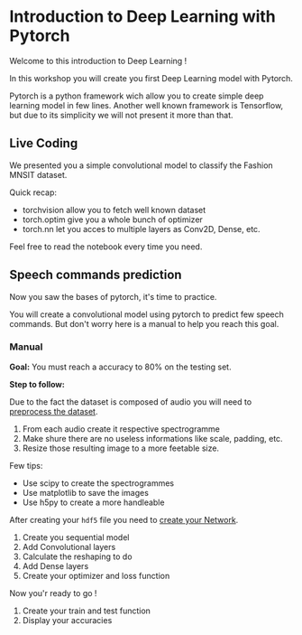 # Introduction to Deep Learning with Pytorch

Welcome to this introduction to Deep Learning !

In this workshop you will create you first Deep Learning model with Pytorch.

Pytorch is a python framework wich allow you to create simple deep learning model in few lines.
Another well known framework is Tensorflow, but due to its simplicity we will not present it more than that.

## Live Coding

We presented you a simple convolutional model to classify the Fashion MNSIT dataset.

Quick recap: 

- torchvision allow you to fetch well known dataset
- torch.optim give you a whole bunch of optimizer
- torch.nn let you acces to multiple layers as Conv2D, Dense, etc.

Feel free to read the notebook every time you need.

## Speech commands prediction

Now you saw the bases of pytorch, it's time to practice.

You will create a convolutional model using pytorch to predict few speech commands.
But don't worry here is a manual to help you reach this goal.


### Manual

**Goal:** You must reach a accuracy to 80% on the testing set.

**Step to follow:**

Due to the fact the dataset is composed of audio you will need to <ins>preprocess the dataset</ins>.

1. From each audio create it respective spectrogramme
2. Make shure there are no useless informations like scale, padding, etc.
3. Resize those resulting image to a more feetable size.

Few tips:

- Use scipy to create the spectrogrammes
- Use matplotlib to save the images
- Use h5py to create a more handleable

After creating your `hdf5` file you need to <ins>create your Network</ins>.

1. Create you sequential model
2. Add Convolutional layers
3. Calculate the reshaping to do
4. Add Dense layers
5. Create your optimizer and loss function

Now you'r ready to go ! 

1. Create your train and test function
2. Display your accuracies

